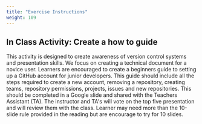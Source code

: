```yaml
---
title: "Exercise Instructions"
weight: 109
---
```


## In Class Activity: Create a how to guide 
This activity is designed to create awareness of version control systems and presentation skills. 
We focus on creating a technical document for a novice user. Learners are encouraged to create a beginners guide to setting up a GitHub account for junior developers. This guide should include all the steps required to create a new account, removing a repository, creating teams, repository permissions, projects, issues and new repositories. This should be completed in a Google slide and shared with the Teachers Assistant (TA). The instructor and TA's will vote on the top five presentation and will review them with the class. Learner may need more than the 10-slide rule provided in the reading but are encourage to try for 10 slides.



